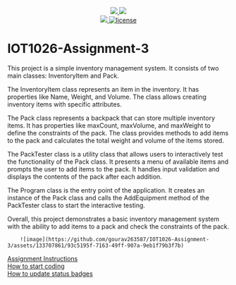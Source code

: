 <p align="center">
	<a href="https://github.com/gourav263587/IOT1026-Assignment-3/actions/workflows/ci.yml">
    <img src="https://github.com/gourav263587/IOT1026-Assignment-3/actions/workflows/ci.yml/badge.svg"/>
    </a>
	<a href="https://github.com/gourav263587/IOT1026-Assignment-3/actions/workflows/formatting.yml">
    <img src="https://github.com/gourav263587/IOT1026-Assignment-3/actions/workflows/formatting.yml/badge.svg"/>
	<br/>
    <a href="https://codecov.io/gh/gourav263587/IOT1026-Assignment-3" > 
    <img src="https://codecov.io/gh/gourav263587/IOT1026-Assignment-3/branch/main/graph/badge.svg?token=JS0857X5JD"/> 
	<img title="MIT License" alt="license" src="https://img.shields.io/badge/license-MIT-informational?style=flat-square">	
    </a>
</p>

# IOT1026-Assignment-3
        
This project is a simple inventory management system. It consists of two main classes: InventoryItem and Pack.

The InventoryItem class represents an item in the inventory. It has properties like Name, Weight, and Volume. The class allows creating inventory items with specific attributes.

The Pack class represents a backpack that can store multiple inventory items. It has properties like maxCount, maxVolume, and maxWeight to define the constraints of the pack. The class provides methods to add items to the pack and calculates the total weight and volume of the items stored.

The PackTester class is a utility class that allows users to interactively test the functionality of the Pack class. It presents a menu of available items and prompts the user to add items to the pack. It handles input validation and displays the contents of the pack after each addition.

The Program class is the entry point of the application. It creates an instance of the Pack class and calls the AddEquipment method of the PackTester class to start the interactive testing.

Overall, this project demonstrates a basic inventory management system with the ability to add items to a pack and check the constraints of the pack.
        
        ![image](https://github.com/gourav263587/IOT1026-Assignment-3/assets/133707861/93c5195f-7163-49ff-907a-9eb1f79b3f7b)

        
[Assignment Instructions](docs/instructions.md)  
[How to start coding](docs/how-to-use.md)  
[How to update status badges](docs/how-to-update-badges.md)
